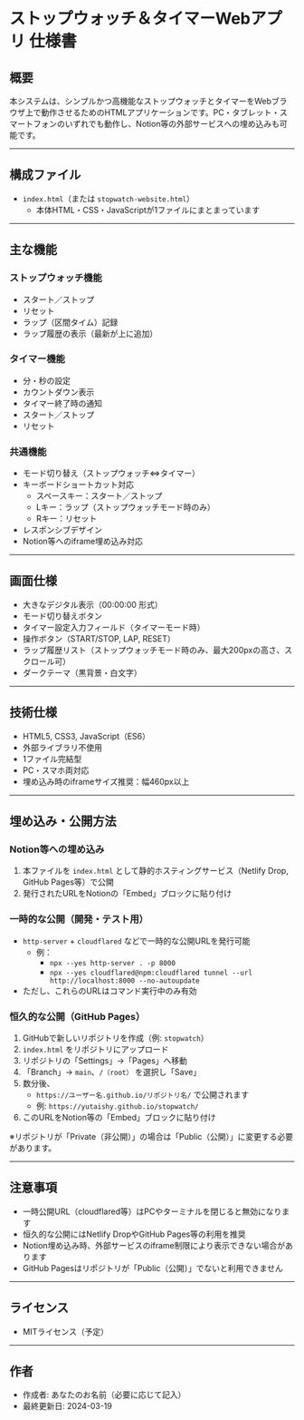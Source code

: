 # ストップウォッチ＆タイマーWebアプリ 仕様書

## 概要

本システムは、シンプルかつ高機能なストップウォッチとタイマーをWebブラウザ上で動作させるためのHTMLアプリケーションです。PC・タブレット・スマートフォンのいずれでも動作し、Notion等の外部サービスへの埋め込みも可能です。

---

## 構成ファイル

- `index.html`（または `stopwatch-website.html`）
  - 本体HTML・CSS・JavaScriptが1ファイルにまとまっています

---

## 主な機能

### ストップウォッチ機能
- スタート／ストップ
- リセット
- ラップ（区間タイム）記録
- ラップ履歴の表示（最新が上に追加）

### タイマー機能
- 分・秒の設定
- カウントダウン表示
- タイマー終了時の通知
- スタート／ストップ
- リセット

### 共通機能
- モード切り替え（ストップウォッチ⇔タイマー）
- キーボードショートカット対応
  - スペースキー：スタート／ストップ
  - Lキー：ラップ（ストップウォッチモード時のみ）
  - Rキー：リセット
- レスポンシブデザイン
- Notion等へのiframe埋め込み対応

---

## 画面仕様

- 大きなデジタル表示（00:00:00 形式）
- モード切り替えボタン
- タイマー設定入力フィールド（タイマーモード時）
- 操作ボタン（START/STOP, LAP, RESET）
- ラップ履歴リスト（ストップウォッチモード時のみ、最大200pxの高さ、スクロール可）
- ダークテーマ（黒背景・白文字）

---

## 技術仕様

- HTML5, CSS3, JavaScript（ES6）
- 外部ライブラリ不使用
- 1ファイル完結型
- PC・スマホ両対応
- 埋め込み時のiframeサイズ推奨：幅460px以上

---

## 埋め込み・公開方法

### Notion等への埋め込み
1. 本ファイルを `index.html` として静的ホスティングサービス（Netlify Drop, GitHub Pages等）で公開
2. 発行されたURLをNotionの「Embed」ブロックに貼り付け

### 一時的な公開（開発・テスト用）
- `http-server` + `cloudflared` などで一時的な公開URLを発行可能
  - 例：
    - `npx --yes http-server . -p 8000`
    - `npx --yes cloudflared@npm:cloudflared tunnel --url http://localhost:8000 --no-autoupdate`
- ただし、これらのURLはコマンド実行中のみ有効

### 恒久的な公開（GitHub Pages）
1. GitHubで新しいリポジトリを作成（例: `stopwatch`）
2. `index.html` をリポジトリにアップロード
3. リポジトリの「Settings」→「Pages」へ移動
4. 「Branch」→ `main`、`/（root）` を選択し「Save」
5. 数分後、
   - `https://ユーザー名.github.io/リポジトリ名/` で公開されます
   - 例: `https://yutaishy.github.io/stopwatch/`
6. このURLをNotion等の「Embed」ブロックに貼り付け

※リポジトリが「Private（非公開）」の場合は「Public（公開）」に変更する必要があります。

---

## 注意事項

- 一時公開URL（cloudflared等）はPCやターミナルを閉じると無効になります
- 恒久的な公開にはNetlify DropやGitHub Pages等の利用を推奨
- Notion埋め込み時、外部サービスのiframe制限により表示できない場合があります
- GitHub Pagesはリポジトリが「Public（公開）」でないと利用できません

---

## ライセンス

- MITライセンス（予定）

---

## 作者

- 作成者: あなたのお名前（必要に応じて記入）
- 最終更新日: 2024-03-19 